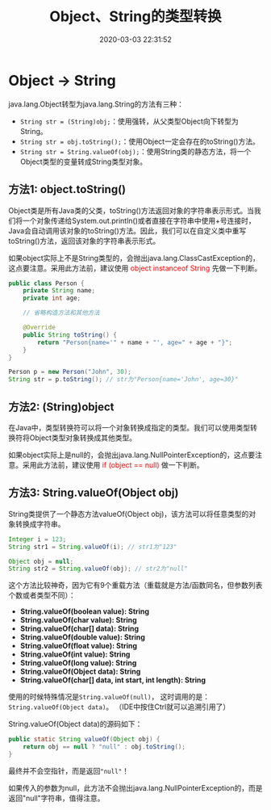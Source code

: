 ﻿---
title: Object、String的类型转换
date: 2020-03-03 22:31:52
summary: 本文归纳总结java.lang.Object转换为java.lang.String的三种方法。
tags:
- Java
categories:
- Java
---

# Object → String

java.lang.Object转型为java.lang.String的方法有三种：
- `String str = (String)obj;`：使用强转，从父类型Object向下转型为String。
- `String str = obj.toString();`：使用Object一定会存在的toString()方法。
- `String str = String.valueOf(obj);`：使用String类的静态方法，将一个Object类型的变量转成String类型对象。

## 方法1: object.toString()

Object类是所有Java类的父类，toString()方法返回对象的字符串表示形式。当我们将一个对象传递给System.out.println()或者直接在字符串中使用+号连接时，Java会自动调用该对象的toString()方法。因此，我们可以在自定义类中重写toString()方法，返回该对象的字符串表示形式。

如果object实际上不是String类型的，会抛出java.lang.ClassCastException的，这点要注意。采用此方法前，建议使用 <font color="red">object instanceof String</font> 先做一下判断。

```java
public class Person {
    private String name;
    private int age;

    // 省略构造方法和其他方法

    @Override
    public String toString() {
        return "Person{name='" + name + "', age=" + age + "}";
    }
}

Person p = new Person("John", 30);
String str = p.toString(); // str为"Person{name='John', age=30}"
```

## 方法2: (String)object

在Java中，类型转换符可以将一个对象转换成指定的类型。我们可以使用类型转换符将Object类型对象转换成其他类型。

如果object实际上是null的，会抛出java.lang.NullPointerException的，这点要注意。采用此方法前，建议使用 <font color="red">if (object == null)</font> 做一下判断。

## 方法3: String.valueOf(Object obj)

String类提供了一个静态方法valueOf(Object obj)，该方法可以将任意类型的对象转换成字符串。

```java
Integer i = 123;
String str1 = String.valueOf(i); // str1为"123"

Object obj = null;
String str2 = String.valueOf(obj); // str2为"null"
```

这个方法比较神奇，因为它有9个重载方法（重载就是方法/函数同名，但参数列表个数或者类型不同）：
- **String.valueOf(boolean value): String**
- **String.valueOf(char value): String**
- **String.valueOf(char[] data): String**
- **String.valueOf(double value): String**
- **String.valueOf(float value): String**
- **String.valueOf(int value): String**
- **String.valueOf(long value): String**
- **String.valueOf(Object data): String**
- **String.valueOf(char[] data, int start, int length): String**

使用的时候特殊情况是<code>String.valueOf(null)</code>，
这时调用的是：<code>String.valueOf(Object data)</code>。
（IDE中按住Ctrl就可以追溯引用了）

String.valueOf(Object data)的源码如下：
```java
public static String valueOf(Object obj) {
    return obj == null ? "null" : obj.toString();
}
```

最终并不会空指针，而是返回<code>"null"</code>！

如果传入的参数为null，此方法不会抛出java.lang.NullPointerException的，而是返回"null"字符串，值得注意。
